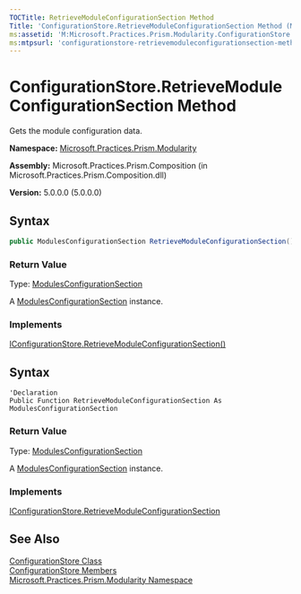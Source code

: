 ```yaml
---
TOCTitle: RetrieveModuleConfigurationSection Method
Title: 'ConfigurationStore.RetrieveModuleConfigurationSection Method (Microsoft.Practices.Prism.Modularity)'
ms:assetid: 'M:Microsoft.Practices.Prism.Modularity.ConfigurationStore.RetrieveModuleConfigurationSection'
ms:mtpsurl: 'configurationstore-retrievemoduleconfigurationsection-method-mspp-modularity.md'
---
```


# ConfigurationStore.RetrieveModuleConfigurationSection Method

Gets the module configuration data.

**Namespace:** [Microsoft.Practices.Prism.Modularity](/patterns-practices/reference/mspp-modularity-namespace)

**Assembly:** Microsoft.Practices.Prism.Composition (in Microsoft.Practices.Prism.Composition.dll)

**Version:** 5.0.0.0 (5.0.0.0)

## Syntax

```C#
public ModulesConfigurationSection RetrieveModuleConfigurationSection()
```

### Return Value

Type: [ModulesConfigurationSection](/patterns-practices/reference/modulesconfigurationsection-class-mspp-modularity)

A [ModulesConfigurationSection](/patterns-practices/reference/modulesconfigurationsection-class-mspp-modularity) instance.

### Implements

[IConfigurationStore.RetrieveModuleConfigurationSection()](/patterns-practices/reference/iconfigurationstore-retrievemoduleconfigurationsection-method-mspp-modularity)


## Syntax

```VB
'Declaration
Public Function RetrieveModuleConfigurationSection As ModulesConfigurationSection
```

### Return Value

Type: [ModulesConfigurationSection](/patterns-practices/reference/modulesconfigurationsection-class-mspp-modularity)

A [ModulesConfigurationSection](/patterns-practices/reference/modulesconfigurationsection-class-mspp-modularity) instance.

### Implements

[IConfigurationStore.RetrieveModuleConfigurationSection](/patterns-practices/reference/iconfigurationstore-retrievemoduleconfigurationsection-method-mspp-modularity)

## See Also

[ConfigurationStore Class](/patterns-practices/reference/configurationstore-class-mspp-modularity)<br/>
[ConfigurationStore Members](/patterns-practices/reference/configurationstore-members-mspp-modularity)<br/>
[Microsoft.Practices.Prism.Modularity Namespace](/patterns-practices/reference/mspp-modularity-namespace)